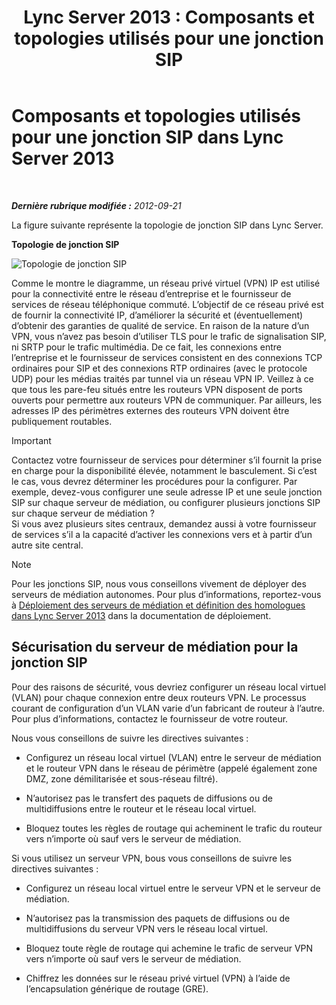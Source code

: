 ﻿---
title: 'Lync Server 2013 : Composants et topologies utilisés pour une jonction SIP'
TOCTitle: Composants et topologies utilisés pour une jonction SIP
ms:assetid: 8ed9a9d0-517e-4f36-a131-22cdafa257fa
ms:mtpsurl: https://technet.microsoft.com/fr-fr/library/Gg398720(v=OCS.15)
ms:contentKeyID: 49298043
ms.date: 05/20/2016
mtps_version: v=OCS.15
ms.translationtype: HT
---

# Composants et topologies utilisés pour une jonction SIP dans Lync Server 2013

 

_**Dernière rubrique modifiée :** 2012-09-21_

La figure suivante représente la topologie de jonction SIP dans Lync Server.

**Topologie de jonction SIP**

![Topologie de jonction SIP](images/Gg398720.669fb55d-7c81-4e21-9421-fabc43d6e064(OCS.15).jpg "Topologie de jonction SIP")

Comme le montre le diagramme, un réseau privé virtuel (VPN) IP est utilisé pour la connectivité entre le réseau d’entreprise et le fournisseur de services de réseau téléphonique commuté. L’objectif de ce réseau privé est de fournir la connectivité IP, d’améliorer la sécurité et (éventuellement) d’obtenir des garanties de qualité de service. En raison de la nature d’un VPN, vous n’avez pas besoin d’utiliser TLS pour le trafic de signalisation SIP, ni SRTP pour le trafic multimédia. De ce fait, les connexions entre l’entreprise et le fournisseur de services consistent en des connexions TCP ordinaires pour SIP et des connexions RTP ordinaires (avec le protocole UDP) pour les médias traités par tunnel via un réseau VPN IP. Veillez à ce que tous les pare-feu situés entre les routeurs VPN disposent de ports ouverts pour permettre aux routeurs VPN de communiquer. Par ailleurs, les adresses IP des périmètres externes des routeurs VPN doivent être publiquement routables.

> [!important]  
> Contactez votre fournisseur de services pour déterminer s’il fournit la prise en charge pour la disponibilité élevée, notamment le basculement. Si c’est le cas, vous devrez déterminer les procédures pour la configurer. Par exemple, devez-vous configurer une seule adresse IP et une seule jonction SIP sur chaque serveur de médiation, ou configurer plusieurs jonctions SIP sur chaque serveur de médiation ?<br />
Si vous avez plusieurs sites centraux, demandez aussi à votre fournisseur de services s’il a la capacité d’activer les connexions vers et à partir d’un autre site central.

> [!note]  
> Pour les jonctions SIP, nous vous conseillons vivement de déployer des serveurs de médiation autonomes. Pour plus d’informations, reportez-vous à <a href="lync-server-2013-deploying-mediation-servers-and-defining-peers.md">Déploiement des serveurs de médiation et définition des homologues dans Lync Server 2013</a> dans la documentation de déploiement.

## Sécurisation du serveur de médiation pour la jonction SIP

Pour des raisons de sécurité, vous devriez configurer un réseau local virtuel (VLAN) pour chaque connexion entre deux routeurs VPN. Le processus courant de configuration d’un VLAN varie d’un fabricant de routeur à l’autre. Pour plus d’informations, contactez le fournisseur de votre routeur.

Nous vous conseillons de suivre les directives suivantes :

  - Configurez un réseau local virtuel (VLAN) entre le serveur de médiation et le routeur VPN dans le réseau de périmètre (appelé également zone DMZ, zone démilitarisée et sous-réseau filtré).

  - N’autorisez pas le transfert des paquets de diffusions ou de multidiffusions entre le routeur et le réseau local virtuel.

  - Bloquez toutes les règles de routage qui acheminent le trafic du routeur vers n’importe où sauf vers le serveur de médiation.

Si vous utilisez un serveur VPN, bous vous conseillons de suivre les directives suivantes :

  - Configurez un réseau local virtuel entre le serveur VPN et le serveur de médiation.

  - N’autorisez pas la transmission des paquets de diffusions ou de multidiffusions du serveur VPN vers le réseau local virtuel.

  - Bloquez toute règle de routage qui achemine le trafic de serveur VPN vers n’importe où sauf vers le serveur de médiation.

  - Chiffrez les données sur le réseau privé virtuel (VPN) à l’aide de l’encapsulation générique de routage (GRE).

